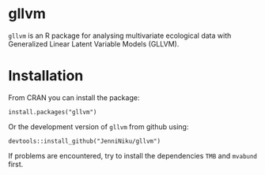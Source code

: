 # gllvm

`gllvm` is an R package for analysing multivariate ecological data with Generalized Linear Latent Variable Models (GLLVM).


# Installation

From CRAN you can install the package:
```
install.packages("gllvm")
```
Or the development version of `gllvm` from github using:
```
devtools::install_github("JenniNiku/gllvm")
```
If problems are encountered, try to install the dependencies `TMB` and `mvabund` first.
